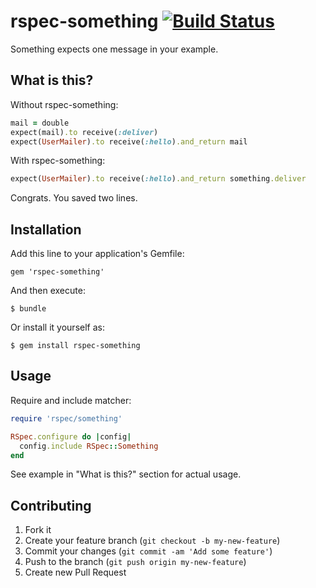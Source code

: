 # rspec-something [![Build Status](https://github.com/fujimura/rspec-something/actions/workflows/ci.yml/badge.svg)](https://github.com/fujimura/rspec-something/actions/workflows/ci.yml)

Something expects one message in your example.

## What is this?

Without rspec-something:

```ruby
mail = double
expect(mail).to receive(:deliver)
expect(UserMailer).to receive(:hello).and_return mail
```

With rspec-something:

```ruby
expect(UserMailer).to receive(:hello).and_return something.deliver
```

Congrats. You saved two lines.

## Installation

Add this line to your application's Gemfile:

    gem 'rspec-something'

And then execute:

    $ bundle

Or install it yourself as:

    $ gem install rspec-something

## Usage

Require and include matcher:

```ruby
require 'rspec/something'

RSpec.configure do |config|
  config.include RSpec::Something
end
```

See example in "What is this?" section for actual usage.

## Contributing

1. Fork it
2. Create your feature branch (`git checkout -b my-new-feature`)
3. Commit your changes (`git commit -am 'Add some feature'`)
4. Push to the branch (`git push origin my-new-feature`)
5. Create new Pull Request

